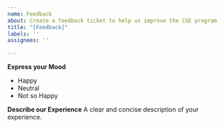 ```yaml
---
name: Feedback
about: Create a feedback ticket to help us improve the CSE program
title: "[Feedback]"
labels: ''
assignees: ''

---
```


**Express your Mood**
 - Happy
 - Neutral
 - Not so Happy

**Describe our Experience**
A clear and concise description of your experience.
